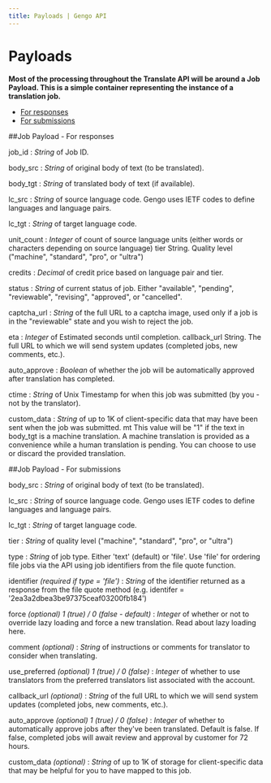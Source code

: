 ```yaml
---
title: Payloads | Gengo API
---
```


# Payloads

__Most of the processing throughout the Translate API will be around a Job Payload. This is a simple container representing the instance of a translation job.__

* [For responses](#job-payload---for-responses)
* [For submissions](#job-payload---for-submissions)

##Job Payload - For responses

job_id
: _String_ of Job ID.

body_src
: _String_ of original body of text (to be translated).

body_tgt
: _String_ of translated body of text (if available).

lc_src
: _String_ of source language code. Gengo uses IETF codes to define languages and language pairs.

lc_tgt
: _String_ of target language code.

unit_count
: _Integer_ of count of source language units (either words or characters depending on source language)
tier String. Quality level ("machine", "standard", "pro", or "ultra")

credits
: _Decimal_ of credit price based on language pair and tier.

status
: _String_ of current status of job. Either "available", "pending", "reviewable", "revising", "approved", or "cancelled".

captcha_url
: _String_ of the full URL to a captcha image, used only if a job is in the "reviewable" state and you wish to reject the job.

eta
: _Integer_ of Estimated seconds until completion.
callback_url String. The full URL to which we will send system updates (completed jobs, new comments, etc.).

auto_approve
: _Boolean_ of whether the job will be automatically approved after translation has completed.

ctime
: _String_ of Unix Timestamp for when this job was submitted (by you - not by the translator).

custom_data
: _String_ of up to 1K of client-specific data that may have been sent when the job was submitted.
mt This value will be "1" if the text in body_tgt is a machine translation. A machine translation is provided as a convenience while a human translation is pending. You can choose to use or discard the provided translation.

##Job Payload - For submissions

body_src
: _String_ of original body of text (to be translated).

lc_src
: _String_ of source language code. Gengo uses IETF codes to define languages and language pairs.

lc_tgt
: _String_ of target language code.

tier
: _String_ of quality level ("machine", "standard", "pro", or "ultra")

type
: _String_ of job type. Either 'text' (default) or 'file'. Use 'file' for ordering file jobs via the API using job identifiers from the file quote function.

identifier _(required if type = 'file')_
: _String_ of the identifier returned as a response from the file quote method (e.g. identifer = '2ea3a2dbea3be97375ceaf03200fb184')

force _(optional) 1 (true) / 0 (false - default)_
: _Integer_ of whether or not to override lazy loading and force a new translation. Read about lazy loading here.

comment _(optional)_
: _String_ of instructions or comments for translator to consider when translating.

use_preferred _(optional) 1 (true) / 0 (false)_
: _Integer_ of whether to use translators from the preferred translators list associated with the account.

callback_url _(optional)_
: _String_ of the full URL to which we will send system updates (completed jobs, new comments, etc.).

auto_approve _(optional) 1 (true) / 0 (false)_
: _Integer_ of whether to automatically approve jobs after they've been translated. Default is false. If false, completed jobs will await review and approval by customer for 72 hours.

custom_data _(optional)_
: _String_ of up to 1K of storage for client-specific data that may be helpful for you to have mapped to this job.